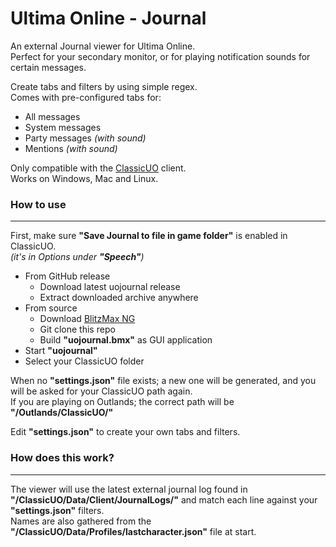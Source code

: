 # Ultima Online - Journal

An external Journal viewer for Ultima Online.\
Perfect for your secondary monitor, or for playing notification sounds for certain messages.


Create tabs and filters by using simple regex.\
Comes with pre-configured tabs for:

* All messages
* System messages
* Party messages _(with sound)_
* Mentions _(with sound)_

Only compatible with the [ClassicUO](https://www.classicuo.eu/) client.\
Works on Windows, Mac and Linux.

### **How to use**
---
First, make sure **"Save Journal to file in game folder"** is enabled in ClassicUO.\
_(it's in Options under **"Speech"**)_


* From GitHub release
	* Download latest uojournal release
	* Extract downloaded archive anywhere
* From source
	* Download [BlitzMax NG](https://blitzmax.org/)
	* Git clone this repo
	* Build **"uojournal.bmx"** as GUI application
* Start **"uojournal"**
* Select your ClassicUO folder

When no **"settings.json"** file exists; a new one will be generated, and you will be asked for your ClassicUO path again.\
If you are playing on Outlands; the correct path will be **"/Outlands/ClassicUO/"**

Edit **"settings.json"** to create your own tabs and filters.

### **How does this work?**
---
The viewer will use the latest external journal log found in **"/ClassicUO/Data/Client/JournalLogs/"** and match each line against your **"settings.json"** filters.\
Names are also gathered from the **"/ClassicUO/Data/Profiles/lastcharacter.json"** file at start.